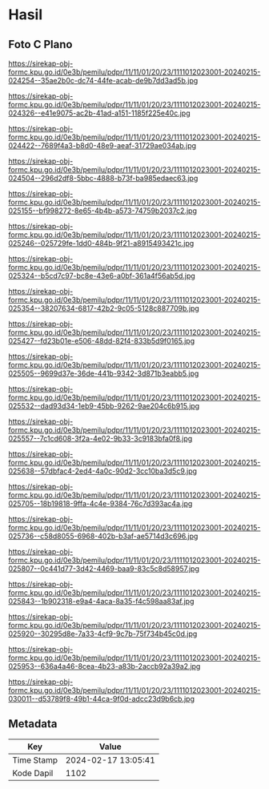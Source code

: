 # Hasil

## Foto C Plano

https://sirekap-obj-formc.kpu.go.id/0e3b/pemilu/pdpr/11/11/01/20/23/1111012023001-20240215-024254--35ae2b0c-dc74-44fe-acab-de9b7dd3ad5b.jpg

https://sirekap-obj-formc.kpu.go.id/0e3b/pemilu/pdpr/11/11/01/20/23/1111012023001-20240215-024326--e41e9075-ac2b-41ad-a151-1185f225e40c.jpg

https://sirekap-obj-formc.kpu.go.id/0e3b/pemilu/pdpr/11/11/01/20/23/1111012023001-20240215-024422--7689f4a3-b8d0-48e9-aeaf-31729ae034ab.jpg

https://sirekap-obj-formc.kpu.go.id/0e3b/pemilu/pdpr/11/11/01/20/23/1111012023001-20240215-024504--296d2df8-5bbc-4888-b73f-ba985edaec63.jpg

https://sirekap-obj-formc.kpu.go.id/0e3b/pemilu/pdpr/11/11/01/20/23/1111012023001-20240215-025155--bf998272-8e65-4b4b-a573-74759b2037c2.jpg

https://sirekap-obj-formc.kpu.go.id/0e3b/pemilu/pdpr/11/11/01/20/23/1111012023001-20240215-025246--025729fe-1dd0-484b-9f21-a8915493421c.jpg

https://sirekap-obj-formc.kpu.go.id/0e3b/pemilu/pdpr/11/11/01/20/23/1111012023001-20240215-025324--b5cd7c97-bc8e-43e6-a0bf-361a4f56ab5d.jpg

https://sirekap-obj-formc.kpu.go.id/0e3b/pemilu/pdpr/11/11/01/20/23/1111012023001-20240215-025354--38207634-6817-42b2-9c05-5128c887709b.jpg

https://sirekap-obj-formc.kpu.go.id/0e3b/pemilu/pdpr/11/11/01/20/23/1111012023001-20240215-025427--fd23b01e-e506-48dd-82f4-833b5d9f0165.jpg

https://sirekap-obj-formc.kpu.go.id/0e3b/pemilu/pdpr/11/11/01/20/23/1111012023001-20240215-025505--9699d37e-36de-441b-9342-3d871b3eabb5.jpg

https://sirekap-obj-formc.kpu.go.id/0e3b/pemilu/pdpr/11/11/01/20/23/1111012023001-20240215-025532--dad93d34-1eb9-45bb-9262-9ae204c6b915.jpg

https://sirekap-obj-formc.kpu.go.id/0e3b/pemilu/pdpr/11/11/01/20/23/1111012023001-20240215-025557--7c1cd608-3f2a-4e02-9b33-3c9183bfa0f8.jpg

https://sirekap-obj-formc.kpu.go.id/0e3b/pemilu/pdpr/11/11/01/20/23/1111012023001-20240215-025638--57dbfac4-2ed4-4a0c-90d2-3cc10ba3d5c9.jpg

https://sirekap-obj-formc.kpu.go.id/0e3b/pemilu/pdpr/11/11/01/20/23/1111012023001-20240215-025705--18b19818-9ffa-4c4e-9384-76c7d393ac4a.jpg

https://sirekap-obj-formc.kpu.go.id/0e3b/pemilu/pdpr/11/11/01/20/23/1111012023001-20240215-025736--c58d8055-6968-402b-b3af-ae5714d3c696.jpg

https://sirekap-obj-formc.kpu.go.id/0e3b/pemilu/pdpr/11/11/01/20/23/1111012023001-20240215-025807--0c441d77-3d42-4469-baa9-83c5c8d58957.jpg

https://sirekap-obj-formc.kpu.go.id/0e3b/pemilu/pdpr/11/11/01/20/23/1111012023001-20240215-025843--1b902318-e9a4-4aca-8a35-f4c598aa83af.jpg

https://sirekap-obj-formc.kpu.go.id/0e3b/pemilu/pdpr/11/11/01/20/23/1111012023001-20240215-025920--30295d8e-7a33-4cf9-9c7b-75f734b45c0d.jpg

https://sirekap-obj-formc.kpu.go.id/0e3b/pemilu/pdpr/11/11/01/20/23/1111012023001-20240215-025953--636a4a46-8cea-4b23-a83b-2accb92a39a2.jpg

https://sirekap-obj-formc.kpu.go.id/0e3b/pemilu/pdpr/11/11/01/20/23/1111012023001-20240215-030011--d53789f8-49b1-44ca-9f0d-adcc23d9b6cb.jpg


## Metadata

| Key        | Value               |
| ---------- | ------------------- |
| Time Stamp | 2024-02-17 13:05:41 |
| Kode Dapil | 1102                |



